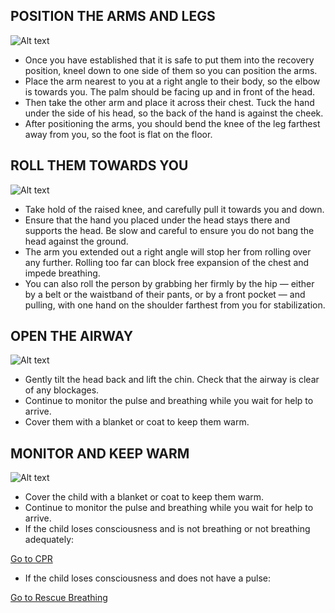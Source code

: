 <h2>POSITION THE ARMS AND LEGS</h2>

![Alt text](/Images/AdultShock/adultShock3.jpg)

- Once you have established that it is safe to put them into the recovery position, kneel down to one side of them so you can position the arms.
- Place the arm nearest to you at a right angle to their body, so the elbow is towards you. The palm should be facing up and in front of the head.
- Then take the other arm and place it across their chest. Tuck the hand under the side of his head, so the back of the hand is against the cheek.
- After positioning the arms, you should bend the knee of the leg farthest away from you, so the foot is flat on the floor.

<h2>ROLL THEM TOWARDS YOU</h2>

![Alt text](/Images/AdultShock/adultShock4.jpg)

- Take hold of the raised knee, and carefully pull it towards you and down.
- Ensure that the hand you placed under the head stays there and supports the head. Be slow and careful to ensure you do not bang the head against the ground.
- The arm you extended out a right angle will stop her from rolling over any further. Rolling too far can block free expansion of the chest and impede breathing.
- You can also roll the person by grabbing her firmly by the hip — either by a belt or the waistband of their pants, or by a front pocket — and pulling, with one hand on the shoulder farthest from you for stabilization.

<h2>OPEN THE AIRWAY</h2>

![Alt text](/Images/AdultCPR/adultCPR25.jpg)

- Gently tilt the head back and lift the chin. Check that the airway is clear of any blockages.
- Continue to monitor the pulse and breathing while you wait for help to arrive.
- Cover them with a blanket or coat to keep them warm.

<h2>MONITOR AND KEEP WARM</h2>

![Alt text](/Images/AdultCPR/adultCPR20.jpg)

- Cover the child with a blanket or coat to keep them warm.
- Continue to monitor the pulse and breathing while you wait for help to arrive.
- If the child loses consciousness and is not breathing or not breathing adequately: 

[Go to CPR](/instructions/0/0/13)

- If the child loses consciousness and does not have a pulse:

[Go to Rescue Breathing](/instructions/3/2/8)
